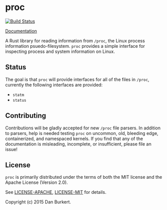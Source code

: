 # proc

[![Build Status](https://travis-ci.org/danburkert/proc-rs.svg?branch=master)](https://travis-ci.org/danburkert/proc-rs)

[Documentation](https://danburkert.github.io/proc-rs/proc/index.html)

A Rust library for reading information from `/proc`, the Linux process
information psuedo-filesystem. `proc` provides a simple interface for inspecting
process and system information on Linux.

## Status

The goal is that `proc` will provide interfaces for all of the files in `/proc`,
currently the following interfaces are provided:

* `statm`
* `status`

## Contributing

Contributions will be gladly accepted for new `/proc` file parsers.  In addition
to parsers, help is needed testing `proc` on uncommon, old, bleeding edge,
containerized, and namespaced kernels. If you find that any of the documentation
is misleading, incomplete, or insufficient, please file an issue!

## License

`proc` is primarily distributed under the terms of both the MIT license and the
Apache License (Version 2.0).

See [LICENSE-APACHE](LICENSE-APACHE), [LICENSE-MIT](LICENSE-MIT) for details.

Copyright (c) 2015 Dan Burkert.
